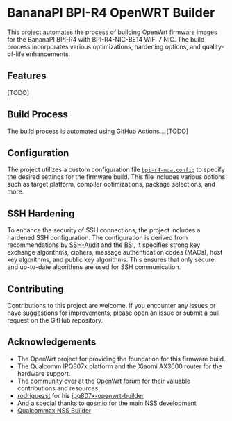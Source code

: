# BananaPI BPI-R4 OpenWRT Builder

This project automates the process of building OpenWrt firmware images for the BananaPI BPI-R4 with BPI-R4-NIC-BE14 WiFi 7 NIC. The build process incorporates various optimizations, hardening options, and quality-of-life enhancements. 

## Features

[TODO]

## Build Process

The build process is automated using GitHub Actions...
[TODO]

## Configuration

The project utilizes a custom configuration file [`bpi-r4-mda.config`](bpi-r4-mda.config) to specify the desired settings for the firmware build. This file includes various options such as target platform, compiler optimizations, package selections, and more.

## SSH Hardening

To enhance the security of SSH connections, the project includes a hardened SSH configuration. The configuration is derived from recommendations by [SSH-Audit](https://github.com/jtesta/ssh-audit) and the [BSI](https://www.bsi.bund.de/), it specifies strong key exchange algorithms, ciphers, message authentication codes (MACs), host key algorithms, and public key algorithms. This ensures that only secure and up-to-date algorithms are used for SSH communication.


## Contributing

Contributions to this project are welcome. If you encounter any issues or have suggestions for improvements, please open an issue or submit a pull request on the GitHub repository.

## Acknowledgements

- The OpenWrt project for providing the foundation for this firmware build.
- The Qualcomm IPQ807x platform and the Xiaomi AX3600 router for the hardware support.
- The community over at the [OpenWrt forum](https://forum.openwrt.org/t/ipq807x-nss-build/148529) for their valuable contributions and resources. 
- [rodriguezst](https://github.com/rodriguezst) for his [ipq807x-openwrt-builder](https://github.com/rodriguezst/ipq807x-openwrt-builder)
- And a special thanks to [qosmio](https://github.com/qosmio) for the main NSS development
- [Qualcommax NSS Builder](https://github.com/JuliusBairaktaris/Qualcommax_NSS_Builder)
